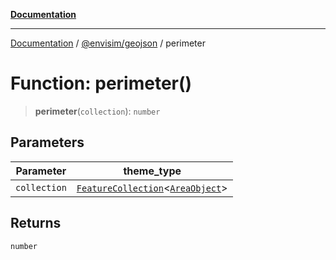 [**Documentation**](../../../README.md)

---

[Documentation](../../../README.md) / [@envisim/geojson](../README.md) / perimeter

# Function: perimeter()

> **perimeter**(`collection`): `number`

## Parameters

| Parameter    | theme_type                                                                                              |
| ------------ | ------------------------------------------------------------------------------------------------------- |
| `collection` | [`FeatureCollection`](../classes/FeatureCollection.md)\<[`AreaObject`](../type-aliases/AreaObject.md)\> |

## Returns

`number`
